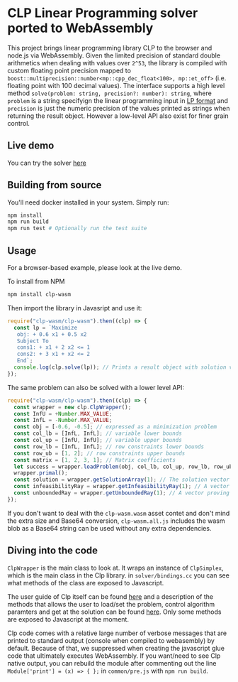 # CLP Linear Programming solver ported to WebAssembly

This project brings linear programming library CLP to the browser and node.js via WebAssembly. Given the limited precision of standard double arithmetics when dealing with values over `2^53`, the library is compiled with custom floating point precision mapped to `boost::multiprecision::number<mp::cpp_dec_float<100>, mp::et_off>` (i.e. floating point with 100 decimal values).
The interface supports a high level method `solve(problem: string, precision?: number): string`, where `problem` is a string specifyign the linear programming input in [LP format](https://www.ibm.com/support/knowledgecenter/SSSA5P_12.7.1/ilog.odms.cplex.help/CPLEX/FileFormats/topics/LP.html) and `precision` is just the numeric precision of the values printed as strings when returning the result object. However a low-level API also exist for finer grain control.

## Live demo

You can try the solver [here](https://centrifuge.github.io/clp-wasm/)

## Building from source

You'll need docker installed in your system. Simply run:

```bash
npm install
npm run build
npm run test # Optionally run the test suite
```

## Usage

For a browser-based example, please look at the live demo.

To install from NPM

```bash
npm install clp-wasm
```

Then import the library in Javasript and use it:

```javascript
require("clp-wasm/clp-wasm").then((clp) => {
  const lp = `Maximize
   obj: + 0.6 x1 + 0.5 x2
   Subject To
   cons1: + x1 + 2 x2 <= 1
   cons2: + 3 x1 + x2 <= 2
   End`;
  console.log(clp.solve(lp)); // Prints a result object with solution values, objective, etc.
});
```

The same problem can also be solved with a lower level API:

```javascript
require("clp-wasm/clp-wasm").then((clp) => {
  const wrapper = new clp.ClpWrapper();
  const InfU = +Number.MAX_VALUE;
  const InfL = -Number.MAX_VALUE;
  const obj = [-0.6, -0.5]; // expressed as a minimization problem
  const col_lb = [InfL, InfL]; // variable lower bounds
  const col_up = [InfU, InfU]; // variable upper bounds
  const row_lb = [InfL, InfL]; // row constraints lower bounds
  const row_ub = [1, 2]; // row constraints upper bounds
  const matrix = [1, 2, 3, 1]; // Matrix coefficients
  let success = wrapper.loadProblem(obj, col_lb, col_up, row_lb, row_ub, matrix); // returns true if the problem dimensions matched
  wrapper.primal();
  const solution = wrapper.getSolutionArray(1); // The solution vector
  const infeasibilityRay = wrapper.getInfeasibilityRay(1); // A vector proving infeasability if the problem is over-constrained (empty in this case)
  const unboundedRay = wrapper.getUnboundedRay(1); // A vector proving the problem is unbounded (empty in this case)
});
```

If you don't want to deal with the `clp-wasm.wasm` asset contet and don't mind the extra size and Base64 conversion, `clp-wasm.all.js` includes the wasm blob as a Base64 string can be used without any extra dependencies.

## Diving into the code

`ClpWrapper` is the main class to look at. It wraps an instance of `ClpSimplex`, which is the main class in the Clp library. in `solver/bindings.cc` you can see what methods of the class are exposed to Javascript.

The user guide of Clp itself can be found [here](https://coin-or.github.io/Clp/) and a description of the methods that allows the user to load/set the problem, control algorithm paramters and get at the solution can be found [here](https://coin-or.github.io/Clp/basicmodelclasses). Only some methods are exposed to Javascript at the moment.

Clp code comes with a relative large number of verbose messages that are printed to standard output (console when compiled to webasembly) by default. Because of that, we suppressed when creating the javascript glue code that ultimately executes WebAssembly. If you want/need to see Clp native output, you can rebuild the module after commenting out the line `Module['print'] = (x) => { };` in `common/pre.js` with `npm run build`.
